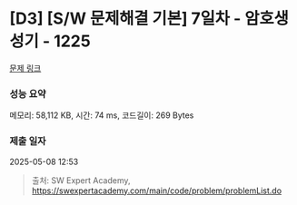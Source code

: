 # [D3] [S/W 문제해결 기본] 7일차 - 암호생성기 - 1225 

[문제 링크](https://swexpertacademy.com/main/code/problem/problemDetail.do?contestProbId=AV14uWl6AF0CFAYD) 

### 성능 요약

메모리: 58,112 KB, 시간: 74 ms, 코드길이: 269 Bytes

### 제출 일자

2025-05-08 12:53



> 출처: SW Expert Academy, https://swexpertacademy.com/main/code/problem/problemList.do